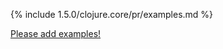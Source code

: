 {% include 1.5.0/clojure.core/pr/examples.md %}

[Please add examples!](https://github.com/arrdem/grimoire/edit/master/_includes/1.6.0/clojure.core/pr/examples.md)
